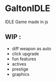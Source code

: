 # GaltonIDLE

IDLE Game made in js
 
 ## WIP :
 - diff weapon as auto
 - click upgrade
 - fun features
 - actives
 - prestige
 - graphics

